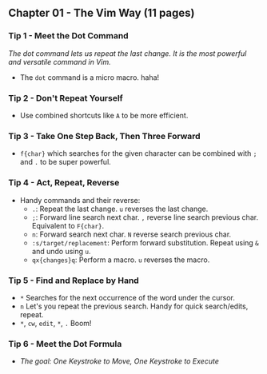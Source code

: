 ## Chapter 01 - The Vim Way (11 pages)

### Tip 1 - Meet the Dot Command

*The dot command lets us repeat the last change. It is the most powerful and versatile command in Vim.*

- The `dot` command is a micro macro. haha!

### Tip 2 - Don't Repeat Yourself

- Use combined shortcuts like `A` to be more efficient.

### Tip 3 - Take One Step Back, Then Three Forward

- `f{char}` which searches for the given character can be combined with `;` and `.` to be super powerful.

### Tip 4 - Act, Repeat, Reverse

- Handy commands and their reverse:
  - `.`: Repeat the last change. `u` reverses the last change.
  - `;`: Forward line search next char. `,` reverse line search previous char. Equivalent to `F{char}`.
  - `n`: Forward search next char. `N` reverse search previous char.
  - `:s/target/replacement`: Perform forward substitution. Repeat using `&` and undo using `u`.
  - `qx{changes}q`: Perform a macro. `u` reverses the macro.

### Tip 5 - Find and Replace by Hand

- `*` Searches for the next occurrence of the word under the cursor.
- `n` Let's you repeat the previous search. Handy for quick search/edits, repeat.
- `*`, `cw`, `edit`, `*`, `.` Boom!

### Tip 6 - Meet the Dot Formula

- *The goal: One Keystroke to Move, One Keystroke to Execute*

